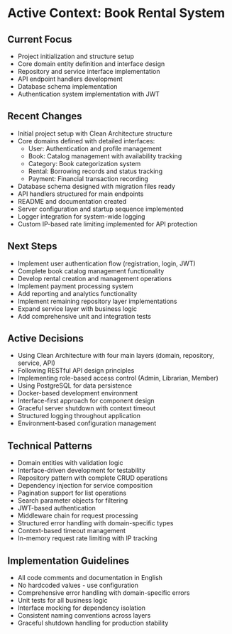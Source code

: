 # Active Context: Book Rental System

## Current Focus
- Project initialization and structure setup
- Core domain entity definition and interface design
- Repository and service interface implementation
- API endpoint handlers development
- Database schema implementation
- Authentication system implementation with JWT

## Recent Changes
- Initial project setup with Clean Architecture structure
- Core domains defined with detailed interfaces:
  - User: Authentication and profile management
  - Book: Catalog management with availability tracking
  - Category: Book categorization system
  - Rental: Borrowing records and status tracking
  - Payment: Financial transaction recording
- Database schema designed with migration files ready
- API handlers structured for main endpoints
- README and documentation created
- Server configuration and startup sequence implemented
- Logger integration for system-wide logging
- Custom IP-based rate limiting implemented for API protection

## Next Steps
- Implement user authentication flow (registration, login, JWT)
- Complete book catalog management functionality
- Develop rental creation and management operations
- Implement payment processing system
- Add reporting and analytics functionality
- Implement remaining repository layer implementations
- Expand service layer with business logic
- Add comprehensive unit and integration tests

## Active Decisions
- Using Clean Architecture with four main layers (domain, repository, service, API)
- Following RESTful API design principles
- Implementing role-based access control (Admin, Librarian, Member)
- Using PostgreSQL for data persistence
- Docker-based development environment
- Interface-first approach for component design
- Graceful server shutdown with context timeout
- Structured logging throughout application
- Environment-based configuration management

## Technical Patterns
- Domain entities with validation logic
- Interface-driven development for testability
- Repository pattern with complete CRUD operations
- Dependency injection for service composition
- Pagination support for list operations
- Search parameter objects for filtering
- JWT-based authentication
- Middleware chain for request processing
- Structured error handling with domain-specific types
- Context-based timeout management
- In-memory request rate limiting with IP tracking

## Implementation Guidelines
- All code comments and documentation in English
- No hardcoded values - use configuration
- Comprehensive error handling with domain-specific errors
- Unit tests for all business logic
- Interface mocking for dependency isolation
- Consistent naming conventions across layers
- Graceful shutdown handling for production stability
